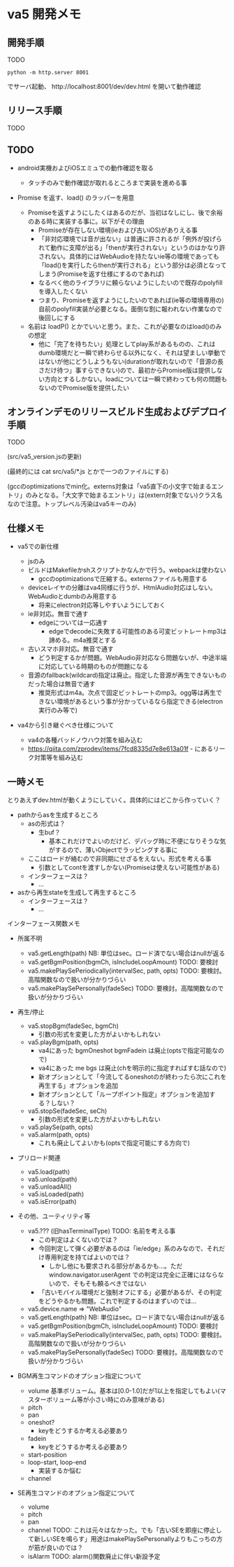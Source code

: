 # va5 開発メモ

## 開発手順

TODO

```
python -m http.server 8001
```

でサーバ起動、
http://localhost:8001/dev/dev.html
を開いて動作確認


## リリース手順

TODO


## TODO

- android実機およびiOSエミュでの動作確認を取る
    - タッチのみで動作確認が取れるところまで実装を進める事

- Promise を返す、load() のラッパーを用意
    - Promiseを返すようにしたくはあるのだが、当初はなしにし、後で余裕のある時に実装する事に。以下がその理由
        - Promiseが存在しない環境(ieおよび古いiOS)がありえる事
        - 「非対応環境では音が出ない」は普通に許されるが「例外が投げられて動作に支障が出る」「thenが実行されない」というのはかなり許されない。具体的にはWebAudioを持たないie等の環境であっても「load()を実行したらthenが実行される」という部分は必須となってしまう(Promiseを返す仕様にするのであれば)
        - なるべく他のライブラリに頼らないようにしたいので既存のpolyfillを導入したくない
        - つまり、Promiseを返すようにしたいのであれば(ie等の環境専用の)自前のpolyfill実装が必要となる。面倒な割に報われない作業なので後回しにする
    - 名前は loadP() とかでいいと思う。また、これが必要なのはload()のみの想定
        - 他に「完了を待ちたい」処理としてplay系があるものの、これはdumb環境だと一瞬で終わらせる以外になく、それは望ましい挙動ではないが他にどうしようもない(durationが取れないので「音源の長さだけ待つ」事すらできない)ので、最初からPromise版は提供しない方向とするしかない。loadについては一瞬で終わっても何の問題もないのでPromise版を提供したい


## オンラインデモのリリースビルド生成およびデプロイ手順

TODO

(src/va5_version.jsの更新)

(最終的には cat src/va5/*.js とかで一つのファイルにする)

(gccのoptimizationsでmin化。externs対象は「va5直下の小文字で始まるエントリ」のみとなる。「大文字で始まるエントリ」は(extern対象でない)クラス名なので注意。トップレベル汚染はva5キーのみ)


## 仕様メモ

- va5での新仕様
    - jsのみ
    - ビルドはMakefileかshスクリプトかなんかで行う。webpackは使わない
        - gccのoptimizationsで圧縮する。externsファイルも用意する
    - deviceレイヤの分離はva4同様に行うが、HtmlAudio対応はしない。WebAudioとdumbのみ用意する
        - 将来にelectron対応等しやすいようにしておく
    - ie非対応。無音で通す
        - edgeについては一応通す
            - edgeでdecodeに失敗する可能性のある可変ビットレートmp3は諦める。m4a推奨とする
    - 古いスマホ非対応。無音で通す
        - どう判定するかが問題。WebAudio非対応なら問題ないが、中途半端に対応している時期のものが問題になる
    - 音源のfallback(wildcard)指定は廃止。指定した音源が再生できないものだった場合は無音で通す
        - 推奨形式はm4a。次点で固定ビットレートのmp3。ogg等は再生できない環境があるという事が分かっているなら指定できる(electron実行のみ等で)

- va4から引き継ぐべき仕様について
    - va4の各種バッドノウハウ対策を組み込む
    - https://qiita.com/zprodev/items/7fcd8335d7e8e613a01f - にあるリーク対策等を組み込む


## 一時メモ




とりあえずdev.htmlが動くようにしていく。具体的にはどこから作っていく？


- pathからasを生成するところ
    - asの形式は？
        - 生buf？
            - 基本これだけでよいのだけど、デバッグ時に不便になりそうな気がするので、薄いObjectでラッピングする事に
    - ここはロードが絡むので非同期にせざるをえない。形式を考える事
        - 引数としてcontを渡すしかない(Promiseは使えない可能性がある)
    - インターフェースは？
        - ...
- asから再生stateを生成して再生するところ
    - インターフェースは？
        - ...






インターフェース関数メモ

- 所属不明
    - va5.getLength(path) NB: 単位はsec。ロード済でない場合はnullが返る
    - va5.getBgmPosition(bgmCh, isIncludeLoopAmount) TODO: 要検討
    - va5.makePlaySePeriodically(intervalSec, path, opts) TODO: 要検討。高階関数なので扱いが分かりづらい
    - va5.makePlaySePersonally(fadeSec) TODO: 要検討。高階関数なので扱いが分かりづらい

- 再生/停止
    - va5.stopBgm(fadeSec, bgmCh)
        - 引数の形式を変更した方がよいかもしれない
    - va5.playBgm(path, opts)
        - va4にあった bgmOneshot bgmFadein は廃止(optsで指定可能なので)
        - va4にあった me bgs は廃止(chを明示的に指定すればすむ話なので)
        - 新オプションとして「今流してるoneshotのが終わったら次にこれを再生する」オプションを追加
        - 新オプションとして「ループポイント指定」オプションを追加する？しない？
    - va5.stopSe(fadeSec, seCh)
        - 引数の形式を変更した方がよいかもしれない
    - va5.playSe(path, opts)
    - va5.alarm(path, opts)
        - これも廃止してよいかも(optsで指定可能にする方向で)
- プリロード関連
    - va5.load(path)
    - va5.unload(path)
    - va5.unloadAll()
    - va5.isLoaded(path)
    - va5.isError(path)
- その他、ユーティリティ等
    - va5.??? (旧hasTerminalType) TODO: 名前を考える事
        - この判定はよくないのでは？
        - 今回判定して弾く必要があるのは「ie/edge」系のみなので、それだけ専用判定を持てばよいのでは？
            - しかし他にも要求される部分があるかも…。ただ window.navigator.userAgent での判定は完全に正確にはならないので、そもそも頼るべきではない
        - 「古いモバイル環境だと強制オフにする」必要があるが、その判定をどうやるかも問題。これで判定するのはまずいのでは…
    - va5.device.name => "WebAudio"
    - va5.getLength(path) NB: 単位はsec。ロード済でない場合はnullが返る
    - va5.getBgmPosition(bgmCh, isIncludeLoopAmount) TODO: 要検討
    - va5.makePlaySePeriodically(intervalSec, path, opts) TODO: 要検討。高階関数なので扱いが分かりづらい
    - va5.makePlaySePersonally(fadeSec) TODO: 要検討。高階関数なので扱いが分かりづらい



- BGM再生コマンドのオプション指定について
    - volume 基準ボリューム。基本は[0.0-1.0]だが1以上を指定してもよい(マスターボリューム等が小さい時にのみ意味がある)
    - pitch
    - pan
    - oneshot?
        - keyをどうするか考える必要あり
    - fadein
        - keyをどうするか考える必要あり
    - start-position
    - loop-start, loop-end
        - 実装するか悩む
    - channel

- SE再生コマンドのオプション指定について
    - volume
    - pitch
    - pan
    - channel TODO: これは元々はなかった。でも「古いSEを即座に停止して新しいSEを鳴らす」用途はmakePlaySePersonallyよりもこっちの方が筋が良いのでは？
    - isAlarm TODO: alarm()関数廃止に伴い新設予定






